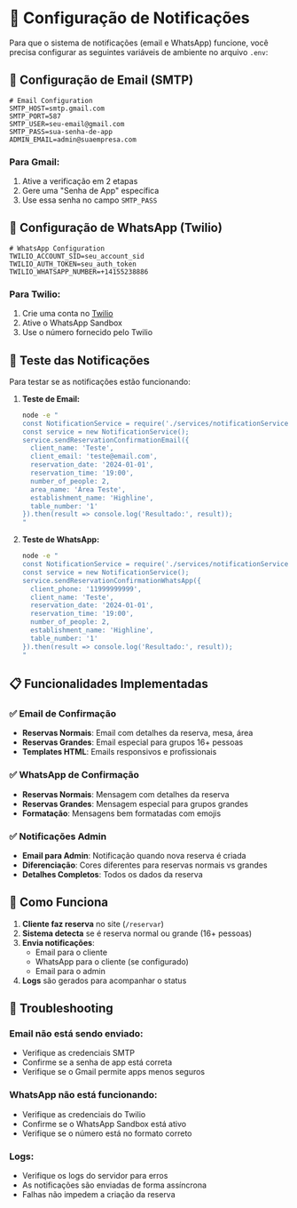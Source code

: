 # 📧 Configuração de Notificações

Para que o sistema de notificações (email e WhatsApp) funcione, você precisa configurar as seguintes variáveis de ambiente no arquivo `.env`:

## 📧 Configuração de Email (SMTP)

```env
# Email Configuration
SMTP_HOST=smtp.gmail.com
SMTP_PORT=587
SMTP_USER=seu-email@gmail.com
SMTP_PASS=sua-senha-de-app
ADMIN_EMAIL=admin@suaempresa.com
```

### Para Gmail:
1. Ative a verificação em 2 etapas
2. Gere uma "Senha de App" específica
3. Use essa senha no campo `SMTP_PASS`

## 📱 Configuração de WhatsApp (Twilio)

```env
# WhatsApp Configuration
TWILIO_ACCOUNT_SID=seu_account_sid
TWILIO_AUTH_TOKEN=seu_auth_token
TWILIO_WHATSAPP_NUMBER=+14155238886
```

### Para Twilio:
1. Crie uma conta no [Twilio](https://www.twilio.com)
2. Ative o WhatsApp Sandbox
3. Use o número fornecido pelo Twilio

## 🧪 Teste das Notificações

Para testar se as notificações estão funcionando:

1. **Teste de Email:**
   ```bash
   node -e "
   const NotificationService = require('./services/notificationService');
   const service = new NotificationService();
   service.sendReservationConfirmationEmail({
     client_name: 'Teste',
     client_email: 'teste@email.com',
     reservation_date: '2024-01-01',
     reservation_time: '19:00',
     number_of_people: 2,
     area_name: 'Área Teste',
     establishment_name: 'Highline',
     table_number: '1'
   }).then(result => console.log('Resultado:', result));
   "
   ```

2. **Teste de WhatsApp:**
   ```bash
   node -e "
   const NotificationService = require('./services/notificationService');
   const service = new NotificationService();
   service.sendReservationConfirmationWhatsApp({
     client_phone: '11999999999',
     client_name: 'Teste',
     reservation_date: '2024-01-01',
     reservation_time: '19:00',
     number_of_people: 2,
     establishment_name: 'Highline',
     table_number: '1'
   }).then(result => console.log('Resultado:', result));
   "
   ```

## 📋 Funcionalidades Implementadas

### ✅ Email de Confirmação
- **Reservas Normais**: Email com detalhes da reserva, mesa, área
- **Reservas Grandes**: Email especial para grupos 16+ pessoas
- **Templates HTML**: Emails responsivos e profissionais

### ✅ WhatsApp de Confirmação
- **Reservas Normais**: Mensagem com detalhes da reserva
- **Reservas Grandes**: Mensagem especial para grupos grandes
- **Formatação**: Mensagens bem formatadas com emojis

### ✅ Notificações Admin
- **Email para Admin**: Notificação quando nova reserva é criada
- **Diferenciação**: Cores diferentes para reservas normais vs grandes
- **Detalhes Completos**: Todos os dados da reserva

## 🔧 Como Funciona

1. **Cliente faz reserva** no site (`/reservar`)
2. **Sistema detecta** se é reserva normal ou grande (16+ pessoas)
3. **Envia notificações**:
   - Email para o cliente
   - WhatsApp para o cliente (se configurado)
   - Email para o admin
4. **Logs** são gerados para acompanhar o status

## 🚨 Troubleshooting

### Email não está sendo enviado:
- Verifique as credenciais SMTP
- Confirme se a senha de app está correta
- Verifique se o Gmail permite apps menos seguros

### WhatsApp não está funcionando:
- Verifique as credenciais do Twilio
- Confirme se o WhatsApp Sandbox está ativo
- Verifique se o número está no formato correto

### Logs:
- Verifique os logs do servidor para erros
- As notificações são enviadas de forma assíncrona
- Falhas não impedem a criação da reserva

